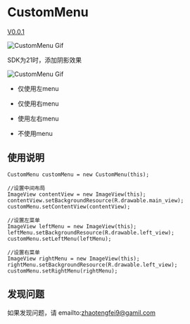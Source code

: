 # CustomMenu

[V0.0.1](https://github.com/flyfei/CustomMenu/archive/V0.0.1.zip)

![CustomMenu Gif](https://github.com/flyfei/CustomMenu/blob/master/resources/custom_menu.gif)


SDK为21时，添加阴影效果

![CustomMenu Gif](https://github.com/flyfei/CustomMenu/blob/develop/resources/custom_menu2.gif)


* 仅使用左menu


* 仅使用右menu


* 使用左右menu


* 不使用menu



## 使用说明


```
CustomMenu customMenu = new CustomMenu(this);

//设置中间布局
ImageView contentView = new ImageView(this);
contentView.setBackgroundResource(R.drawable.main_view);
customMenu.setContentView(contentView);

//设置左菜单
ImageView leftMenu = new ImageView(this);
leftMenu.setBackgroundResource(R.drawable.left_view);
customMenu.setLeftMenu(leftMenu);

//设置右菜单
ImageView rightMenu = new ImageView(this);
rightMenu.setBackgroundResource(R.drawable.left_view);
customMenu.setRightMenu(rightMenu);
```

## 发现问题

如果发现问题，请 emailto:zhaotengfei9@gamil.com